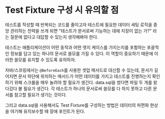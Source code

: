 # Test Fixture 구성 시 유의할 점

테스트를 작성할 때 반복되는 코드를 줄이고자 테스트에 필요한 데이터 세팅 로직을 중앙 관리하는 전략을 쓰게 되면 "테스트가 문서로써 기능하는 데에 지장이 없는 가?" 라는 질문에 없다고 대답할 수 있는지 생각해봐야 한다.

테스트는 애플리케이션이 어떤 동작과 어떤 엣지 케이스를 가지는지를 포함하는 포괄적인 정보를 담고 있는 하나의 문서로 쓸모를 가질 수 있다. 이 역할이 중요하기 때문에 이러한 쓸모를 유지할 수 있도록 유의하자.

자바/스프링에서는 `@BeforeEach`를 사용한 셋업 메서드로 대신할 수 있는데, 문서가 길어지면 문서 하단에 위치하는 메서드가 어떤 데이터를 가지고 테스트를 진행하는지 확인하기 위해 스크롤을 매우 놀려야 할 필요가 생긴다. data.sql을 썼다면 파일 두 개를 왔다갔다 볼 필요가 생긴다. 각 테스트가 하나의 문서로써 쓸모를 다 하지 못하고 다른 문서를 참고할 필요가 생기는 것이다.

그리고 data.sql을 사용해서도 Test Fixture를 구성하는 방법은 데이터의 파편화 현상을 야기해 유지보수할 때 장애 포인트가 된다.